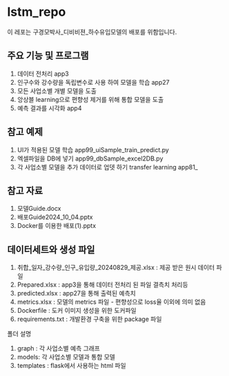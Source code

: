 # lstm_repo
이 레포는 구경모박사_디비비젼_하수유입모델의 배포를 위함입니다.

## 주요 기능 및 프로그램 
1. 데이터 전처리 app3
2. 인구수와 강수량을 독립변수로 사용 하여 모델을 학습 app27
3. 모든 사업소별 개별 모델을 도출
4. 앙상블 learning으로 편향성 제거를 위해 통합 모델을 도출
5. 예측 결과를 시각화 app4

## 참고 예제
1. UI가 적용된 모델 학습 app99_uiSample_train_predict.py
2. 엑셀파일을 DB에 넣기 app99_dbSample_excel2DB.py
3. 각 사업소별 모델을 추가 데이터로 업뎃 하기 transfer learning app81_

## 참고 자료 
1. 모델Guide.docx
2. 배포Guide2024_10_04.pptx
3. Docker를 이용한 배포(1).pptx


## 데이터세트와 생성 파일 
1. 취합_일자_강수량_인구_유입량_20240829_제공.xlsx : 제공 받은 원시 데이터 파일
2. Prepared.xlsx : app3을 통해 데이터 전처리 된 파일 결측치 처리등
3. predicted.xlsx : app27을 통해 출력된 예측치
4. metrics.xlsx : 모델의 metrics 파일 - 편향성으로 loss율 이외에 의미 없음
5. Dockerfile : 도커 이미지 생성을 위한 도커파일 
6. requirements.txt : 개발환경 구축을 위한 package 파일

폴더 설명 
1. graph : 각 사업소별 예측 그래프
2. models: 각 사업소별 모델과 통합 모델
3. templates : flask에서 사용하는 html 파일 
